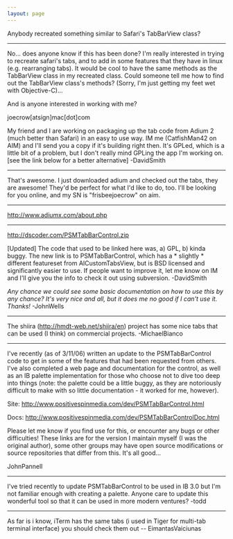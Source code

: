 ```yaml
---
layout: page
---
```


Anybody recreated something similar to Safari's TabBarView class?

----

No... does anyone know if this has been done?  I'm really interested in trying to recreate safari's tabs, and to add in some features that they have in linux (e.g. rearranging tabs).  It would be cool to have the same methods as the TabBarView class in my recreated class. Could someone tell me how to find out the TabBarView class's methods? (Sorry, I'm just getting my feet wet with Objective-C)...

And is anyone interested in working with me?

joecrow[atsign]mac[dot]com

My friend and I are working on packaging up the tab code from Adium 2 (much better than Safari) in an easy to use way. IM me (CatfishMan42 on AIM) and I'll send you a copy if it's building right then. It's GPLed, which is a little bit of a problem, but I don't really mind GPLing the app I'm working on. [see the link below for a better alternative] -DavidSmith

----

That's awesome.  I just downloaded adium and checked out the tabs, they are awesome!  They'd be perfect for what I'd like to do, too.  I'll be looking for you online, and my SN is "frisbeejoecrow" on aim.

----

http://www.adiumx.com/about.php

----

http://dscoder.com/PSMTabBarControl.zip 

[Updated] The code that used to be linked here was, a) GPL, b) kinda buggy. The new link is to PSMTabBarControl, which has a * slightly * different featureset from AICustomTabsView, but is BSD licensed and significantly easier to use. If people want to improve it, let me know on IM and I'll give you the info to check it out using subversion. -DavidSmith

*Any chance we could see some basic documentation on how to use this by any chance? It's very nice and all, but it does me no good if I can't use it. Thanks!* -JohnWells

----

The shiira (http://hmdt-web.net/shiira/en) project has some nice tabs that can be used (I think) on commercial projects. -MichaelBianco

----

I've recently (as of 3/11/06) written an update to the P<nowiki/>SMTabBarControl code to get in some of the features that had been requested from others.  I've also completed a web page and documentation for the control, as well as an IB palette implementation for those who choose not to dive too deep into things (note: the palette could be a little buggy, as they are notoriously difficult to make with so little documentation - it worked for me, however).

Site: http://www.positivespinmedia.com/dev/PSMTabBarControl.html

Docs: http://www.positivespinmedia.com/dev/PSMTabBarControlDoc.html

Please let me know if you find use for this, or encounter any bugs or other difficulties!  These links are for the version I maintain myself (I was the original author), some other groups may have open source modifications or source repositories that differ from this.  It's all good...

JohnPannell

----

I've tried recently to update PSMTabBarControl to be used in IB 3.0 but I'm not familiar enough with creating a palette.  Anyone care to update this wonderful tool so that it can be used in more modern ventures? -todd

----

As far is i know, iTerm has the same tabs (i used in Tiger for multi-tab terminal interface) you should check them out -- EimantasVaiciunas
